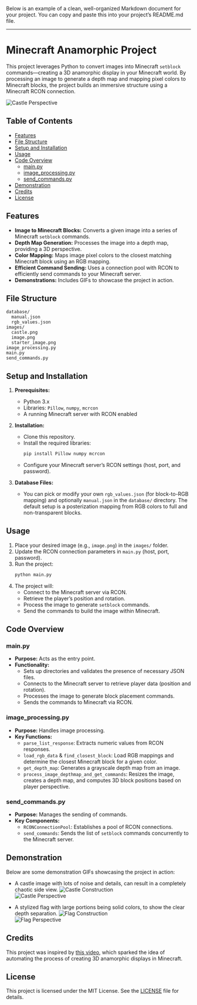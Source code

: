 Below is an example of a clean, well-organized Markdown document for your project. You can copy and paste this into your project’s README.md file.

---

# Minecraft Anamorphic Project

This project leverages Python to convert images into Minecraft `setblock` commands—creating a 3D anamorphic display in your Minecraft world. By processing an image to generate a depth map and mapping pixel colors to Minecraft blocks, the project builds an immersive structure using a Minecraft RCON connection.

![Castle Perspective](demonstration/Castle_Perspective.gif)  

## Table of Contents
- [Features](#features)
- [File Structure](#file-structure)
- [Setup and Installation](#setup-and-installation)
- [Usage](#usage)
- [Code Overview](#code-overview)
  - [main.py](#mainpy)
  - [image_processing.py](#image_processingpy)
  - [send_commands.py](#send_commandspy)
- [Demonstration](#demonstration)
- [Credits](#credits)
- [License](#license)

## Features
- **Image to Minecraft Blocks:** Converts a given image into a series of Minecraft `setblock` commands.
- **Depth Map Generation:** Processes the image into a depth map, providing a 3D perspective.
- **Color Mapping:** Maps image pixel colors to the closest matching Minecraft block using an RGB mapping.
- **Efficient Command Sending:** Uses a connection pool with RCON to efficiently send commands to your Minecraft server.
- **Demonstrations:** Includes GIFs to showcase the project in action.

## File Structure
```
database/
  manual.json
  rgb_values.json
images/
  castle.png
  image.png
  starter_image.png
image_processing.py
main.py
send_commands.py
```

## Setup and Installation
1. **Prerequisites:**
   - Python 3.x
   - Libraries: `Pillow`, `numpy`, `mcrcon`
   - A running Minecraft server with RCON enabled

2. **Installation:**
   - Clone this repository.
   - Install the required libraries:
     ```bash
     pip install Pillow numpy mcrcon
     ```
   - Configure your Minecraft server’s RCON settings (host, port, and password).

3. **Database Files:**
   - You can pick or modify your own `rgb_values.json` (for block-to-RGB mapping) and optionally `manual.json` in the `database/` directory. The default setup is a posterization mapping from RGB colors to full and non-transparent blocks.

## Usage
1. Place your desired image (e.g., `image.png`) in the `images/` folder.
2. Update the RCON connection parameters in `main.py` (host, port, password).
3. Run the project:
   ```bash
   python main.py
   ```
4. The project will:
   - Connect to the Minecraft server via RCON.
   - Retrieve the player’s position and rotation.
   - Process the image to generate `setblock` commands.
   - Send the commands to build the image within Minecraft.

## Code Overview

### main.py
- **Purpose:** Acts as the entry point.
- **Functionality:**
  - Sets up directories and validates the presence of necessary JSON files.
  - Connects to the Minecraft server to retrieve player data (position and rotation).
  - Processes the image to generate block placement commands.
  - Sends the commands to Minecraft via RCON.

### image_processing.py
- **Purpose:** Handles image processing.
- **Key Functions:**
  - `parse_list_response`: Extracts numeric values from RCON responses.
  - `load_rgb_data` & `find_closest_block`: Load RGB mappings and determine the closest Minecraft block for a given color.
  - `get_depth_map`: Generates a grayscale depth map from an image.
  - `process_image_depthmap_and_get_commands`: Resizes the image, creates a depth map, and computes 3D block positions based on player perspective.

### send_commands.py
- **Purpose:** Manages the sending of commands.
- **Key Components:**
  - `RCONConnectionPool`: Establishes a pool of RCON connections.
  - `send_commands`: Sends the list of `setblock` commands concurrently to the Minecraft server.

## Demonstration

Below are some demonstration GIFs showcasing the project in action:

 - A castle image with lots of noise and details, can result in a completely chaotic side view.
![Castle Construction](demonstration/Castle_Construction.gif)  
![Castle Perspective](demonstration/Castle_Perspective.gif)  

 - A stylized flag with large portions being solid colors, to show the clear depth separation. 
![Flag Construction](demonstration/Flag_Construction.gif)  
![Flag Perspective](demonstration/Flag_Perspective.gif)  

## Credits
This project was inspired by [this video](https://youtu.be/RUBg41KUs2I), which sparked the idea of automating the process of creating 3D anamorphic displays in Minecraft.

## License
This project is licensed under the MIT License. See the [LICENSE](LICENSE) file for details.